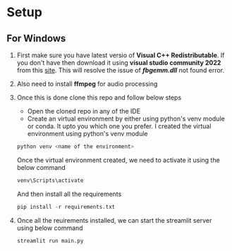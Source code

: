 # Setup
## For Windows
1) First make sure you have latest versio of  **Visual C++ Redistributable**. If you don't have then download it using **visual studio community 2022** from this [site](https://learn.microsoft.com/en-us/cpp/windows/latest-supported-vc-redist?view=msvc-170). This will resolve the issue of **_fbgemm.dll_** not found error.
2) Also need to install **ffmpeg** for audio processing
3) Once this is done clone this repo and follow below steps
    - Open the cloned repo in any of the IDE
    - Create an virtual environment by either using python's venv module or conda. It upto you which one you prefer.
    I created the virtual environment using python's venv module

    ```python
    python venv <name of the environment>
    ```
    Once the virtual environment created, we need to activate it using the below command
    ```python
    venv\Scripts\activate
    ```
    And then install all the requirements
    ```python
    pip install -r requirements.txt
    ```
4) Once all the reuirements installed, we can start the streamlit server using below command
    ```python
    streamlit run main.py
    ```
        